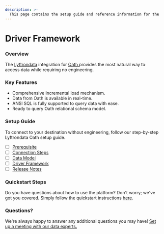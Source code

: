 ```yaml
---
description: >-
  This page contains the setup guide and reference information for the Oath source connector.
---
```


# Driver Framework

### Overview

The [Lyftrondata](https://www.lyftrondata.com/) integration for [Oath](https://www.lyftrondata.com/integration/oath/)[ ](https://www.lyftrondata.com/integration/oath/)provides the most natural way to access data while requiring no engineering.

### Key Features

* Comprehensive incremental load mechanism.
* Data from Oath is available in real-time.&#x20;
* ANSI SQL is fully supported to query data with ease.
* Ready to query Oath relational schema model.

### Setup Guide

To connect to your destination without engineering, follow our step-by-step Lyftrondata Oath setup guide.

* [ ] [Prerequisite](../../marketing-analytics/oath/prerequisite.md)
* [ ] [Connection Steps](../../marketing-analytics/oath/connection-steps.md)
* [ ] [Data Model](../../marketing-analytics/oath/data-model/)
* [ ] [Driver Framework](../../marketing-analytics/oath/driver-framework/)
* [ ] [Release Notes](../../marketing-analytics/oath/release-notes.md)

### Quickstart Steps

Do you have questions about how to use the platform? Don't worry; we've got you covered. Simply follow the quickstart instructions [here](../../../quickstart-steps.md).

### Questions? <a href="#questions" id="questions"></a>

We're always happy to answer any additional questions you may have! [Set up a meeting with our data experts.](https://www.lyftrondata.com/book-a-meeting/)


